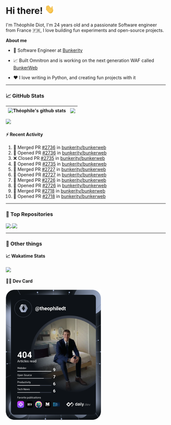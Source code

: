 # Hi there! <img src="./wave.gif" width="30px" height="30px" />

I'm Théophile Diot, I'm 24 years old and a passionate Software engineer from France 🇫🇷, I love building fun experiments and open-source projects.

**About me**

- 💼 Software Engineer at [Bunkerity](https://www.bunkerity.com/)

- 📈 Built Omnitron and is working on the next generation WAF called [BunkerWeb](https://www.bunkerweb.io)

- ❤️ I love writing in Python, and creating fun projects with it

---

### 📈 GitHub Stats

| <img align="center" src="https://github-readme-stats.vercel.app/api?username=TheophileDiot&show_icons=true&include_all_commits=true&theme=algolia&hide_border=true&rank_icon=github" alt="Théophile's github stats" /> | <img align="center" src="https://github-readme-stats.vercel.app/api/top-langs/?username=TheophileDiot&layout=compact&theme=algolia&hide_border=true" /> |
| ---------------------------------------------------------------------------------------------------------------------------------------------------------------------------------------------------------------------- | ------------------------------------------------------------------------------------------------------------------------------------------------------- |

![](https://github-readme-activity-graph.vercel.app/graph?username=TheophileDiot&theme=tokyo-night)

#### :zap: Recent Activity

<!--START_SECTION:activity-->
1. 🎉 Merged PR [#2736](https://github.com/bunkerity/bunkerweb/pull/2736) in [bunkerity/bunkerweb](https://github.com/bunkerity/bunkerweb)
2. 💪 Opened PR [#2736](https://github.com/bunkerity/bunkerweb/pull/2736) in [bunkerity/bunkerweb](https://github.com/bunkerity/bunkerweb)
3. ❌ Closed PR [#2735](https://github.com/bunkerity/bunkerweb/pull/2735) in [bunkerity/bunkerweb](https://github.com/bunkerity/bunkerweb)
4. 💪 Opened PR [#2735](https://github.com/bunkerity/bunkerweb/pull/2735) in [bunkerity/bunkerweb](https://github.com/bunkerity/bunkerweb)
5. 🎉 Merged PR [#2727](https://github.com/bunkerity/bunkerweb/pull/2727) in [bunkerity/bunkerweb](https://github.com/bunkerity/bunkerweb)
6. 💪 Opened PR [#2727](https://github.com/bunkerity/bunkerweb/pull/2727) in [bunkerity/bunkerweb](https://github.com/bunkerity/bunkerweb)
7. 🎉 Merged PR [#2726](https://github.com/bunkerity/bunkerweb/pull/2726) in [bunkerity/bunkerweb](https://github.com/bunkerity/bunkerweb)
8. 💪 Opened PR [#2726](https://github.com/bunkerity/bunkerweb/pull/2726) in [bunkerity/bunkerweb](https://github.com/bunkerity/bunkerweb)
9. 🎉 Merged PR [#2718](https://github.com/bunkerity/bunkerweb/pull/2718) in [bunkerity/bunkerweb](https://github.com/bunkerity/bunkerweb)
10. 💪 Opened PR [#2718](https://github.com/bunkerity/bunkerweb/pull/2718) in [bunkerity/bunkerweb](https://github.com/bunkerity/bunkerweb)
<!--END_SECTION:activity-->

---

### 🔧 Top Repositories

<a href="https://github.com/bunkerity/bunkerweb">
  <img align="center" src="https://github-readme-stats.vercel.app/api/pin/?username=Bunkerity&repo=bunkerweb&theme=algolia" />
</a>
<a href="https://github.com/TheophileDiot/Omnitron">
  <img align="center" src="https://github-readme-stats.vercel.app/api/pin/?username=TheophileDiot&repo=Omnitron&theme=algolia" />
</a>

---

### 🎉 Other things

#### 📈 Wakatime Stats

<a href="https://wakatime.com/@theophile_bunkerity">
  <img align="center" src="https://github-readme-stats.vercel.app/api/wakatime?username=3aa5ce41-c253-43d9-8441-a721e446a45f&layout=compact&theme=algolia" />
</a>

#### 👨‍💻 Dev Card

<a href="https://app.daily.dev/TheophileDt">
  <img src="./devcard.svg" width="300" alt="Théophile Diot's Dev Card"/>
</a>
